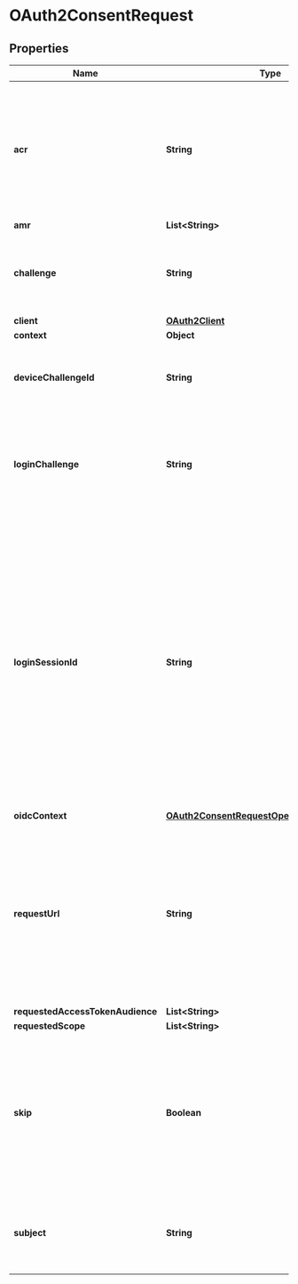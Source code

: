 

# OAuth2ConsentRequest


## Properties

| Name | Type | Description | Notes |
|------------ | ------------- | ------------- | -------------|
|**acr** | **String** | ACR represents the Authentication AuthorizationContext Class Reference value for this authentication session. You can use it to express that, for example, a user authenticated using two factor authentication. |  [optional] |
|**amr** | **List&lt;String&gt;** |  |  [optional] |
|**challenge** | **String** | ID is the identifier (\&quot;authorization challenge\&quot;) of the consent authorization request. It is used to identify the session. |  |
|**client** | [**OAuth2Client**](OAuth2Client.md) |  |  [optional] |
|**context** | **Object** |  |  [optional] |
|**deviceChallengeId** | **String** | DeviceChallenge is the device challenge this consent challenge belongs to, if this flow was initiated by a device. |  [optional] |
|**loginChallenge** | **String** | LoginChallenge is the login challenge this consent challenge belongs to. It can be used to associate a login and consent request in the login &amp; consent app. |  [optional] |
|**loginSessionId** | **String** | LoginSessionID is the login session ID. If the user-agent reuses a login session (via cookie / remember flag) this ID will remain the same. If the user-agent did not have an existing authentication session (e.g. remember is false) this will be a new random value. This value is used as the \&quot;sid\&quot; parameter in the ID Token and in OIDC Front-/Back- channel logout. It&#39;s value can generally be used to associate consecutive login requests by a certain user. |  [optional] |
|**oidcContext** | [**OAuth2ConsentRequestOpenIDConnectContext**](OAuth2ConsentRequestOpenIDConnectContext.md) |  |  [optional] |
|**requestUrl** | **String** | RequestURL is the original OAuth 2.0 Authorization URL requested by the OAuth 2.0 client. It is the URL which initiates the OAuth 2.0 Authorization Code or OAuth 2.0 Implicit flow. This URL is typically not needed, but might come in handy if you want to deal with additional request parameters. |  [optional] |
|**requestedAccessTokenAudience** | **List&lt;String&gt;** |  |  [optional] |
|**requestedScope** | **List&lt;String&gt;** |  |  [optional] |
|**skip** | **Boolean** | Skip, if true, implies that the client has requested the same scopes from the same user previously. If true, you must not ask the user to grant the requested scopes. You must however either allow or deny the consent request using the usual API call. |  [optional] |
|**subject** | **String** | Subject is the user ID of the end-user that authenticated. Now, that end user needs to grant or deny the scope requested by the OAuth 2.0 client. |  [optional] |




